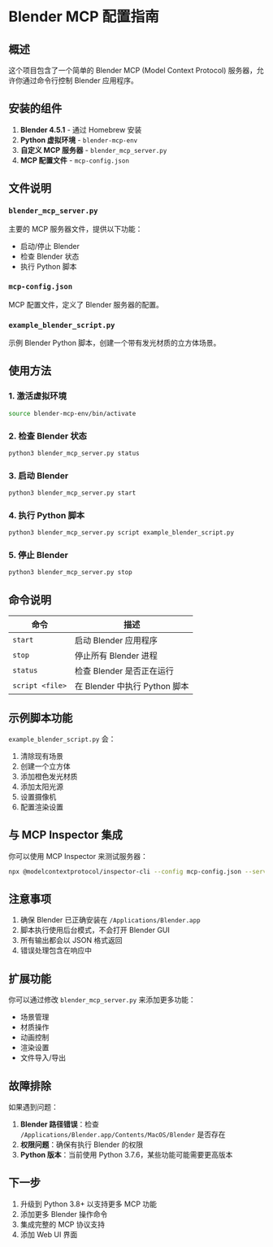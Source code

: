 # Blender MCP 配置指南

## 概述

这个项目包含了一个简单的 Blender MCP (Model Context Protocol) 服务器，允许你通过命令行控制 Blender 应用程序。

## 安装的组件

1. **Blender 4.5.1** - 通过 Homebrew 安装
2. **Python 虚拟环境** - `blender-mcp-env`
3. **自定义 MCP 服务器** - `blender_mcp_server.py`
4. **MCP 配置文件** - `mcp-config.json`

## 文件说明

### `blender_mcp_server.py`
主要的 MCP 服务器文件，提供以下功能：
- 启动/停止 Blender
- 检查 Blender 状态
- 执行 Python 脚本

### `mcp-config.json`
MCP 配置文件，定义了 Blender 服务器的配置。

### `example_blender_script.py`
示例 Blender Python 脚本，创建一个带有发光材质的立方体场景。

## 使用方法

### 1. 激活虚拟环境
```bash
source blender-mcp-env/bin/activate
```

### 2. 检查 Blender 状态
```bash
python3 blender_mcp_server.py status
```

### 3. 启动 Blender
```bash
python3 blender_mcp_server.py start
```

### 4. 执行 Python 脚本
```bash
python3 blender_mcp_server.py script example_blender_script.py
```

### 5. 停止 Blender
```bash
python3 blender_mcp_server.py stop
```

## 命令说明

| 命令 | 描述 |
|------|------|
| `start` | 启动 Blender 应用程序 |
| `stop` | 停止所有 Blender 进程 |
| `status` | 检查 Blender 是否正在运行 |
| `script <file>` | 在 Blender 中执行 Python 脚本 |

## 示例脚本功能

`example_blender_script.py` 会：
1. 清除现有场景
2. 创建一个立方体
3. 添加橙色发光材质
4. 添加太阳光源
5. 设置摄像机
6. 配置渲染设置

## 与 MCP Inspector 集成

你可以使用 MCP Inspector 来测试服务器：

```bash
npx @modelcontextprotocol/inspector-cli --config mcp-config.json --server blender
```

## 注意事项

1. 确保 Blender 已正确安装在 `/Applications/Blender.app`
2. 脚本执行使用后台模式，不会打开 Blender GUI
3. 所有输出都会以 JSON 格式返回
4. 错误处理包含在响应中

## 扩展功能

你可以通过修改 `blender_mcp_server.py` 来添加更多功能：
- 场景管理
- 材质操作
- 动画控制
- 渲染设置
- 文件导入/导出

## 故障排除

如果遇到问题：

1. **Blender 路径错误**：检查 `/Applications/Blender.app/Contents/MacOS/Blender` 是否存在
2. **权限问题**：确保有执行 Blender 的权限
3. **Python 版本**：当前使用 Python 3.7.6，某些功能可能需要更高版本

## 下一步

1. 升级到 Python 3.8+ 以支持更多 MCP 功能
2. 添加更多 Blender 操作命令
3. 集成完整的 MCP 协议支持
4. 添加 Web UI 界面 